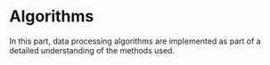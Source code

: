 # Algorithms

In this part, data processing algorithms are implemented as part of a detailed understanding of the methods used.
